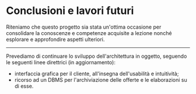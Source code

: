 # Conclusioni e lavori futuri
Riteniamo che questo progetto sia stata un'ottima occasione per consolidare la conoscenze e competenze acquisite a lezione nonché esplorare e approfondire aspetti ulteriori.

---

Prevediamo di continuare lo sviluppo dell'architettura in oggetto, seguendo le seguenti linee direttrici (in aggiornamento):
- interfaccia grafica per il cliente, all'insegna dell'usabilità e intuitività;
- ricorso ad un DBMS per l'archiviazione delle offerte e le elaborazioni su di esse.


